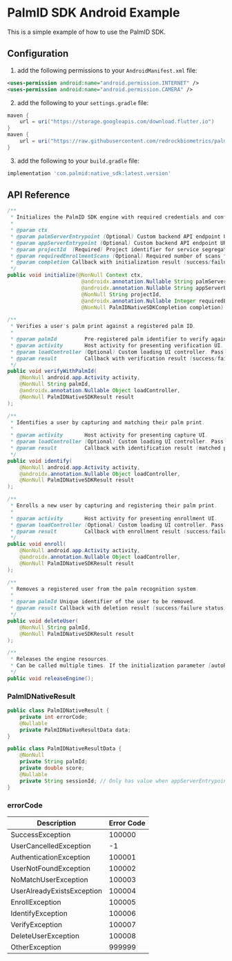 # PalmID SDK Android Example

This is a simple example of how to use the PalmID SDK.

## Configuration

1. add the following permissions to your `AndroidManifest.xml` file:

```xml
<uses-permission android:name="android.permission.INTERNET" />
<uses-permission android:name="android.permission.CAMERA" />
```

2. add the following to your `settings.gradle` file:

```gradle
maven {
    url = uri("https://storage.googleapis.com/download.flutter.io")
}
maven {
    url = uri("https://raw.githubusercontent.com/redrockbiometrics/palmid-sdk-android-repo/master")
}
```

3. add the following to your `build.gradle` file:

```gradle
implementation 'com.palmid:native_sdk:latest.version'
```


## API Reference

```java
/**
 * Initializes the PalmID SDK engine with required credentials and configuration.
 *
 * @param ctx
 * @param palmServerEntrypoint (Optional) Custom backend API endpoint URL. Pass null to use tdefault endpoint.
 * @param appServerEntrypoint (Optional) Custom backend API endpoint URL. Pass null to use tdefault endpoint.
 * @param projectId  (Required) Project identifier for service segregation. Must not be null.
 * @param requiredEnrollmentScans (Optional) Required number of scans for enrollment. Pass nuif not required.
 * @param completion Callback with initialization result (success/failure).
 */
public void initialize(@NonNull Context ctx,
                        @androidx.annotation.Nullable String palmServerEntrypoint,
                        @androidx.annotation.Nullable String appServerEntrypoint,
                        @NonNull String projectId,
                        @androidx.annotation.Nullable Integer requiredEnrollmentScans,
                        @NonNull PalmIDNativeSDKCompletion completion)

/**
 * Verifies a user's palm print against a registered palm ID.
 *
 * @param palmId         Pre-registered palm identifier to verify against.
 * @param activity       Host activity for presenting verification UI.
 * @param loadController (Optional) Custom loading UI controller. Pass null for default UI.
 * @param result         Callback with verification result (success/failure and metadata).
 */
public void verifyWithPalmId(
    @NonNull android.app.Activity activity,
    @NonNull String palmId,
    @androidx.annotation.Nullable Object loadController,
    @NonNull PalmIDNativeSDKResult result
);

/**
 * Identifies a user by capturing and matching their palm print.
 *
 * @param activity       Host activity for presenting capture UI.
 * @param loadController (Optional) Custom loading UI controller. Pass null for default UI.
 * @param result         Callback with identification result (matched palm ID or error).
 */
public void identify(
    @NonNull android.app.Activity activity,
    @androidx.annotation.Nullable Object loadController,
    @NonNull PalmIDNativeSDKResult result
);

/**
 * Enrolls a new user by capturing and registering their palm print.
 *
 * @param activity       Host activity for presenting enrollment UI.
 * @param loadController (Optional) Custom loading UI controller. Pass null for default UI.
 * @param result         Callback with enrollment result (success/failure status).
 */
public void enroll(
    @NonNull android.app.Activity activity,
    @androidx.annotation.Nullable Object loadController,
    @NonNull PalmIDNativeSDKResult result
);

/**
 * Removes a registered user from the palm recognition system.
 *
 * @param palmId Unique identifier of the user to be removed.
 * @param result Callback with deletion result (success/failure status).
 */
public void deleteUser(
    @NonNull String palmId,
    @NonNull PalmIDNativeSDKResult result
);

/**
 * Releases the engine resources.
 * Can be called multiple times. If the initialization parameter [autoReleaseEngine] is true, this method does not need to be called.
 */
public void releaseEngine();
```


### PalmIDNativeResult

```java
public class PalmIDNativeResult {
    private int errorCode;
    @Nullable
    private PalmIDNativeResultData data;
}

public class PalmIDNativeResultData {
    @NonNull
    private String palmId;
    private double score;
    @Nullable
    private String sessionId; // Only has value when appServerEntrypoint is specified during initialization
}
```

### errorCode

| Description | Error Code |
|------------|-------------|
| SuccessException          | 100000  |
| UserCancelledException    | -1      |
| AuthenticationException   | 100001  |
| UserNotFoundException     | 100002  |
| NoMatchUserException      | 100003  |
| UserAlreadyExistsException| 100004  |
| EnrollException           | 100005  |
| IdentifyException         | 100006  |
| VerifyException           | 100007  |
| DeleteUserException       | 100008  |
| OtherException            | 999999  |